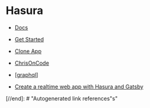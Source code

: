 # Hasura

- [Docs]()
- [Get Started]()
- [Clone App]()
- [ChrisOnCode]()

- [[graphql]]

- [Create a realtime web app with Hasura and Gatsby](https://www.youtube.com/watch?v=HTEGGndT3zY)

[//begin]: # "Autogenerated link references for markdown compatibility"
[graphql]: ../database/graphql/graphql "GraphQL"
[//end]: # "Autogenerated link references"s"

